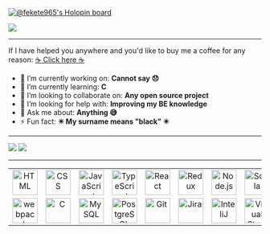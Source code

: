 [![@fekete965's Holopin board](https://holopin.io/api/user/board?user=fekete965)](https://holopin.io/@fekete965)


[![](https://img.shields.io/badge/linkedin-%230077B5.svg?style=for-the-badge&logo=linkedin)](https://www.linkedin.com/in/bence-fekete/)

<hr/>

If I have helped you anywhere and you'd like to buy me a coffee for any reason: [☕ Click here ☕](https://www.buymeacoffee.com/fekete)


- 🔭 I’m currently working on: **Cannot say 😞**
- 🌱 I’m currently learning: **C**
- 👯 I’m looking to collaborate on: **Any open source project**
- 🤔 I’m looking for help with: **Improving my BE knowledge**
- 💬 Ask me about: **Anything 😅**
- ⚡ Fun fact: **✴️ My surname means "black" ✴️**

<hr/>

![](https://github-readme-stats.vercel.app/api?username=fekete965&show_icons=true&count_private=true&theme=radical) ![](https://github-readme-stats.vercel.app/api/top-langs/?username=fekete965&layout=compact&theme=radical)

<hr/>

<div align="center">
  <table width="320px">
    <tbody>
      <tr valign="top">
        <td width="80px" align="center">
          <img height="50" src="https://user-images.githubusercontent.com/25181517/192158954-f88b5814-d510-4564-b285-dff7d6400dad.png" alt="HTML" title="HTML" />
        </td>
        <td width="80px" align="center">
          <img height="50" src="https://user-images.githubusercontent.com/25181517/183898674-75a4a1b1-f960-4ea9-abcb-637170a00a75.png" alt="CSS" title="CSS" />
        </td>
        <td width="80px" align="center">
          <img height="50" src="https://user-images.githubusercontent.com/25181517/117447155-6a868a00-af3d-11eb-9cfe-245df15c9f3f.png" alt="JavaScript" title="JavaScript" />
        </td>
        <td width="80px" align="center">
          <img height="50" src="https://user-images.githubusercontent.com/25181517/183890598-19a0ac2d-e88a-4005-a8df-1ee36782fde1.png" alt="TypeScript" title="TypeScript" />
        </td>
        <td width="80px" align="center">
          <img height="50" src="https://user-images.githubusercontent.com/25181517/183897015-94a058a6-b86e-4e42-a37f-bf92061753e5.png" alt="React" title="React" />
        </td>
        <td width="80px" align="center">
          <img height="50" src="https://user-images.githubusercontent.com/25181517/187896150-cc1dcb12-d490-445c-8e4d-1275cd2388d6.png" alt="Redux" title="Redux" />
        </td>
        <td width="80px" align="center">
          <img height="50" src="https://user-images.githubusercontent.com/25181517/183568594-85e280a7-0d7e-4d1a-9028-c8c2209e073c.png" alt="Node.js" title="Node.js" />
        </td>
        <td width="80px" align="center">
          <img height="50" src="https://user-images.githubusercontent.com/25181517/185062806-7be3b0f6-3373-44a8-be19-21ddd2307a70.png" alt="Scala" title="Scala" />
        </td>
      </tr>
      <tr valign="top"></tr>
        <td width="80px" align="center">
          <img height="50" src="https://user-images.githubusercontent.com/25181517/187955008-981340e6-b4cc-441b-80cf-7a5e94d29e7e.png" alt="webpack" title="webpack" />
        </td>
        <td width="80px" align="center">
          <img height="50" src="https://user-images.githubusercontent.com/25181517/192106070-46255bcf-65e6-4c6b-a296-bf8d0d8fb2a7.png" alt="C" title="C" />
        </td>
        <td width="80px" align="center">
          <img height="50" src="https://user-images.githubusercontent.com/25181517/183896128-ec99105a-ec1a-4d85-b08b-1aa1620b2046.png" alt="MySQL" title="MySQL" />
        </td>
        <td width="80px" align="center">
          <img height="50" src="https://user-images.githubusercontent.com/25181517/117208740-bfb78400-adf5-11eb-97bb-09072b6bedfc.png" alt="PostgreSQL" title="PostgreSQL" />
        </td>
        <td width="80px" align="center">
          <img height="50" src="https://user-images.githubusercontent.com/25181517/192108372-f71d70ac-7ae6-4c0d-8395-51d8870c2ef0.png" alt="Git" title="Git" />
        </td>
        <td width="80px" align="center">
          <img height="50" src="https://user-images.githubusercontent.com/25181517/183912952-83784e94-629d-4c34-a961-ae2ae795b662.png" alt="Jira" title="Jira" />
        </td>
        <td width="80px" align="center">
          <img height="50" src="https://user-images.githubusercontent.com/25181517/192108890-200809d1-439c-4e23-90d3-b090cf9a4eea.png" alt="InteliJ" title="InteliJ" />
        </td>
        <td width="80px" align="center">
          <img height="50" src="https://user-images.githubusercontent.com/25181517/192108891-d86b6220-e232-423a-bf5f-90903e6887c3.png" alt="Visual Studio Code" title="Visual Studio Code" />
        </td>
      </tr>
    </tbody>
  </table>
</div>

<!-- **fekete965/fekete965** is a ✨ _special_ ✨ repository because its `README.md` (this file) appears on your GitHub profile. -->
